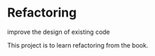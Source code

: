 # Refactoring
improve the design of existing code

This project is to learn refactoring from the book.
